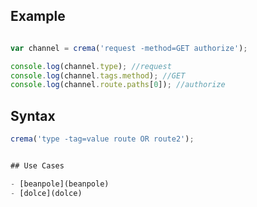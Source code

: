  

## Example

```javascript

var channel = crema('request -method=GET authorize');

console.log(channel.type); //request
console.log(channel.tags.method); //GET
console.log(channel.route.paths[0]); //authorize

```


## Syntax

```javascript
crema('type -tag=value route OR route2');


## Use Cases

- [beanpole](beanpole)
- [dolce](dolce)
